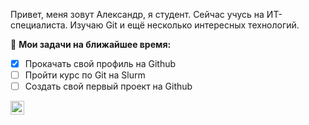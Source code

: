 

Привет, меня зовут Александр, я студент. Сейчас учусь на ИТ-специалиста. Изучаю Git и ещё несколько интересных технологий.


🚧 **Мои задачи на ближайшее время:**
<!-- TODO-IST:START -->
* [x] Прокачать свой профиль на Github
* [ ] Пройти курс по Git на Slurm
* [ ] Создать свой первый проект на Github       
<!-- TODO-IST:END -->



<a href="https://t.me/aleksander1113">
  <img align="left" alt="Abhishek's Telegram" width="22px" src="https://cdn.jsdelivr.net/npm/simple-icons@v3/icons/telegram.svg" />
</a>


